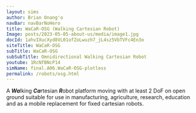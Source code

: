 ```yaml
---
layout: sims 
author: Brian Onang'o 
navBar: navBarNoHero 
title: WaCaR-OSG (Walking Cartesian Robot) 
Image: posts/2023-05-05-about-us/media/image1.jpg 
docId: 1ahvIXucXyd8VL01ofZoLwuzh7_jL4sz5VbTVFc4En3o
siteTitle: WaCaR-OSG
subTitle: WaCaR-OSG
subSubTitle: Omnidirectional Walking Cartesian Robot
youtube: 1RcNfBNcP14
simName: final.A06.WaCaR-OSG-plotless
permalink: /robots/osg.html
---
```

 
A ***Wa***lking  ***Ca***rtesian  ***R***obot platform moving with at least 2 DoF on open ground suitable for use in manufacturing, agriculture, research, education and as a mobile replacement for fixed cartesian robots.





